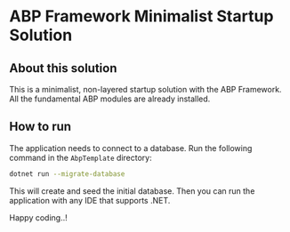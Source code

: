 # ABP Framework Minimalist Startup Solution

## About this solution

This is a minimalist, non-layered startup solution with the ABP Framework. All the fundamental ABP modules are already installed.

## How to run

The application needs to connect to a database. Run the following command in the `AbpTemplate` directory:

````bash
dotnet run --migrate-database
````

This will create and seed the initial database. Then you can run the application with any IDE that supports .NET.

Happy coding..!

